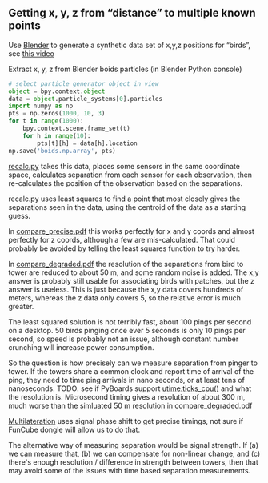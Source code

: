 ## Getting x, y, z from “distance” to multiple known points


Use [Blender](https://www.blender.org/) to generate a synthetic
data set of x,y,z positions for “birds”, see
[this video](https://www.youtube.com/watch?v=bsCFReO-z1A)

Extract x, y, z from Blender boids particles (in Blender
Python console)

```python
# select particle generator object in view
object = bpy.context.object
data = object.particle_systems[0].particles
import numpy as np
pts = np.zeros(1000, 10, 3)
for t in range(1000):
    bpy.context.scene.frame_set(t)
    for h in range(10):
        pts[t][h] = data[h].location
np.save('boids.np.array', pts)
```

[recalc.py](./recalc.py) takes this data, places some sensors in the
same coordinate space, calculates separation from each sensor for each
observation, then re-calculates the position of the observation based on
the separations.

recalc.py uses least squares to find a point that most closely gives the
separations seen in the data, using the centroid of the data as a
starting guess.

In [compare_precise.pdf](./compare_precise.pdf) this works perfectly for
x and y coords and almost perfectly for z coords, although a few are
mis-calculated. That could probably be avoided by telling the least
squares function to try harder.

In [compare_degraded.pdf](./compare_degraded.pdf) the resolution of the
separations from bird to tower are reduced to about 50 m, and some
random noise is added. The x,y answer is probably still usable for
associating birds with patches, but the z answer is useless. This is
just because the x,y data covers hundreds of meters, whereas the z data
only covers 5, so the relative error is much greater.

The least squared solution is not terribly fast, about 100 pings per
second on a desktop. 50 birds pinging once ever 5 seconds is only 10
pings per second, so speed is probably not an issue, although constant
number crunching will increase power consumption.

So the question is how precisely can we measure separation from pinger
to tower. If the towers share a common clock and report time of arrival
of the ping, they need to time ping arrivals in nano seconds, or at
least tens of nanoseconds. TODO: see if PyBoards support
[utime.ticks_cpu()](https://docs.micropython.org/en/latest/pyboard/library/utime.html#utime.ticks_cpu)
and what the resolution is. Microsecond timing gives a resolution of
about 300 m, much worse than the simluated 50 m resolution in
compare_degraded.pdf

[Multilateration](https://en.wikipedia.org/wiki/Multilateration) uses
signal phase shift to get precise timings, not sure if FunCube dongle
will allow us to do that.

The alternative way of measuring separation would be signal strength. If
(a) we can measure that, (b) we can compensate for non-linear change,
and (c) there's enough resolution / difference in strength between
towers, then that may avoid some of the issues with time based
separation measurements.

